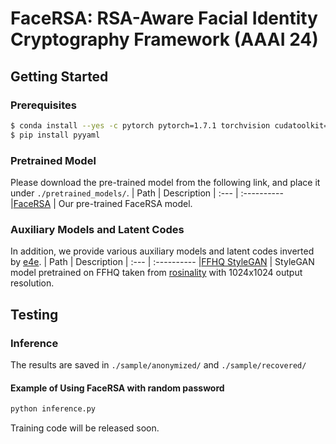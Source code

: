 # FaceRSA: RSA-Aware Facial Identity Cryptography Framework (AAAI 24)

## Getting Started
### Prerequisites
```bash
$ conda install --yes -c pytorch pytorch=1.7.1 torchvision cudatoolkit=11.0
$ pip install pyyaml
```
### Pretrained Model
Please download the pre-trained model from the following link, and place it under `./pretrained_models/`.
| Path | Description
| :--- | :----------
|[FaceRSA](https://drive.google.com/file/d/1qGFP47Ng_jG402FShVZnfAN6SYOzpVfK/view?usp=drive_link)  | Our pre-trained FaceRSA model.
### Auxiliary Models and Latent Codes
In addition, we provide various auxiliary models and latent codes inverted by [e4e](https://github.com/omertov/encoder4editing).
| Path | Description
| :--- | :----------
|[FFHQ StyleGAN](https://drive.google.com/file/d/1pts5tkfAcWrg4TpLDu6ILF5wHID32Nzm/view?usp=sharing) | StyleGAN model pretrained on FFHQ taken from [rosinality](https://github.com/rosinality/stylegan2-pytorch) with 1024x1024 output resolution.
## Testing
### Inference
The results are saved in `./sample/anonymized/` and `./sample/recovered/`
#### Example of Using FaceRSA with random password
```bash
python inference.py
```
Training code will be released soon.
